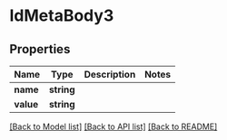 # IdMetaBody3

## Properties
Name | Type | Description | Notes
------------ | ------------- | ------------- | -------------
**name** | **string** |  | 
**value** | **string** |  | 

[[Back to Model list]](../../README.md#documentation-for-models) [[Back to API list]](../../README.md#documentation-for-api-endpoints) [[Back to README]](../../README.md)

